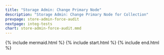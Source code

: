 ```yaml
---
title: "Storage Admin: Change Primary Node"
description: "Storage Admin: Change Primary Node for Collection"
prevpage: store-admin-force-audit
nextpage: integ-tests
chart: store-admin-force-audit.mmd
---
```


{% include mermaid.html %}
{% include start.html %}
{% include end.html %}
